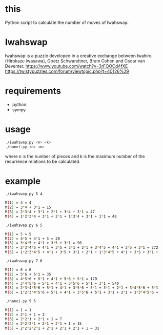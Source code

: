 # this
Python script to calculate the number of moves of Iwahswap.

# Iwahswap
Iwahswap is a puzzle developed in a creative exchange between Iwahiro (Hirokazu Iwasawa), Goetz Schwandtner, Bram Cohen and Oscar van Deventer.
https://www.youtube.com/watch?v=3rFQOCd4fXE
https://twistypuzzles.com/forum/viewtopic.php?t=40126%29

# requirements
- python
- sympy

# usage
```bash
./iwahswap.py <n> <k>
./hanoi.py <n> <n>
```
where n is the number of pieces and k is the maximum number of the recurrence relations to be calculated.

# example
```bash
./iwahswap.py 5 4

M(1) = 4 = 4
M(2) = 3*4 + 3*1 = 15
M(3) = 2*3*4 + 3*1 + 2*1 + 3*4 + 3*1 = 47
M(4) = 1*2*3*4 + 3*1 + 2*1 + 1*3*4 + 3*1 + 1*1 = 48

./iwahswap.py 6 5

M(1) = 5 = 5
M(2) = 4*5 + 4*1 + 5 = 29
M(3) = 3*4*5 + 4*1 + 3*5 + 3*1 = 90
M(4) = 2*3*4*5 + 4*1 + 3*5 + 3*1 + 2*1 + 3*4*5 + 4*1 + 3*5 + 3*1 = 272
M(5) = 1*2*3*4*5 + 4*1 + 3*5 + 3*1 + 2*1 + 1*3*4*5 + 4*1 + 3*5 + 3*1 + 1*1 = 273

./iwahswap.py 7 6

M(1) = 6 = 6
M(2) = 5*6 + 5*1 = 35
M(3) = 4*5*6 + 5*1 + 4*1 + 5*6 + 5*1 = 179
M(4) = 3*4*5*6 + 5*1 + 4*1 + 3*5*6 + 5*1 + 3*1 = 540
M(5) = 2*3*4*5*6 + 5*1 + 4*1 + 3*5*6 + 5*1 + 3*1 + 2*1 + 3*4*5*6 + 5*1 + 4*1 + 3*5*6 + 5*1 + 3*1 = 1622
M(6) = 1*2*3*4*5*6 + 5*1 + 4*1 + 3*5*6 + 5*1 + 3*1 + 2*1 + 1*3*4*5*6 + 5*1 + 4*1 + 3*5*6 + 5*1 + 3*1 + 1*1 = 1623

./hanoi.py 5 5

M(1) = 1 = 1
M(2) = 2*1 + 1 = 3
M(3) = 2*2*1 + 2*1 + 1 = 7
M(4) = 2*2*2*1 + 2*1 + 2*1 + 1 = 15
M(5) = 2*2*2*2*1 + 2*1 + 2*1 + 2*1 + 1 = 31
```

